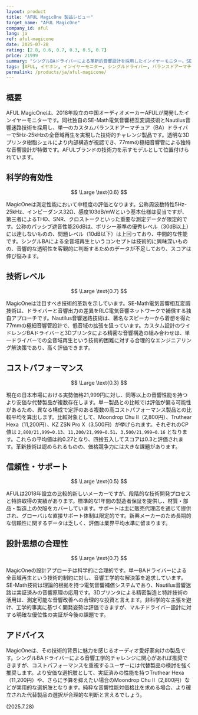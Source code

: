 ```yaml
---
layout: product
title: "AFUL MagicOne 製品レビュー"
target_name: "AFUL MagicOne"
company_id: aful
lang: ja
ref: aful-magicone
date: 2025-07-28
rating: [2.8, 0.6, 0.7, 0.3, 0.5, 0.7]
price: 21999
summary: "シングルBAドライバーによる革新的音響設計を採用したインイヤーモニター。SE-Math技術とNautilus音響迷路により単一ドライバーで全音域再生を実現しますが、価格競争力に大きな課題があります。"
tags: [AFUL, イヤホン, インイヤーモニター, シングルドライバー, バランスドアーマチュア]
permalink: /products/ja/aful-magicone/
---
```

## 概要

AFUL MagicOneは、2018年設立の中国オーディオメーカーAFULが開発したインイヤーモニターです。同社独自のSE-Math電気音響相互変調技術とNautilus音響迷路技術を採用し、単一のカスタムバランスドアーマチュア（BA）ドライバーで5Hz-25kHzの全音域再生を実現した技術的チャレンジ製品です。透明な3Dプリンタ樹脂シェルにより内部構造が視認でき、77mmの極細音響管による独特な音響設計が特徴です。AFULブランドの技術力を示すモデルとして位置付けられています。

## 科学的有効性

$$ \Large \text{0.6} $$

MagicOneは測定性能において中程度の評価となります。公称周波数特性5Hz-25kHz、インピーダンス32Ω、感度103dB/mWという基本仕様は妥当ですが、第三者によるTHD、SNR、クロストークといった重要な測定データが限定的です。公称のパッシブ遮音性能26dBは、ポリシー基準の優秀レベル（30dB以上）には達しないものの、問題レベル（10dB以下）は上回っており、中間的な性能です。シングルBAによる全音域再生というコンセプトは技術的に興味深いものの、音響的な透明性を客観的に判断するためのデータが不足しており、スコアは伸び悩みます。

## 技術レベル

$$ \Large \text{0.7} $$

MagicOneは注目すべき技術的革新を示しています。SE-Math電気音響相互変調技術は、ドライバーと音響出力の差異をRLC電気音響ネットワークで補償する独自アプローチです。Nautilus音響迷路技術は、著名なスピーカーから着想を得た77mmの極細音響管設計で、低音域の拡張を狙っています。カスタム設計のワイドレンジBAドライバーと3Dプリンタによる精密な音響構造の組み合わせは、単一ドライバーでの全音域再生という技術的困難に対する合理的なエンジニアリング解決策であり、高く評価できます。

## コストパフォーマンス

$$ \Large \text{0.3} $$

現在の日本市場における実勢価格21,999円に対し、同等以上の音響性能を持つより安価な代替製品が複数存在します。単一製品との比較では評価が偏る可能性があるため、異なる構成で定評のある複数の高コストパフォーマンス製品との比較平均を算出します。比較対象として、Moondrop Chu II（2,800円）、Truthear Hexa（11,200円）、KZ ZSN Pro X（3,500円）が挙げられます。それぞれのCP値は `2,800/21,999=0.13`、`11,200/21,999=0.51`、`3,500/21,999=0.16` となります。これらの平均値は約0.27となり、四捨五入してスコアは0.3と評価されます。革新技術は認められるものの、価格競争力には大きな課題があります。

## 信頼性・サポート

$$ \Large \text{0.5} $$

AFULは2018年設立の比較的新しいメーカーですが、段階的な技術開発プロセスと特許取得の実績があります。標準的な1年間の製造者保証を提供し、材質・部品・製造上の欠陥をカバーしています。サポートは主に販売代理店を通じて提供され、グローバルな直接サポート体制は限定的です。新興メーカーのため長期的な信頼性に関するデータは乏しく、評価は業界平均水準に留まります。

## 設計思想の合理性

$$ \Large \text{0.7} $$

MagicOneの設計アプローチは科学的に合理的です。単一BAドライバーによる全音域再生という技術的制約に対し、音響工学的な解決策を追求しています。SE-Math技術は理論的根拠を持つ電気音響補償システムであり、Nautilus音響迷路は実証済みの音響原理の応用です。3Dプリンタによる精密製造と特許技術の活用は、測定可能な音響改善への合理的な投資と言えます。非科学的な主張を避け、工学的事実に基づく開発姿勢は評価できますが、マルチドライバー設計に対する明確な優位性の実証が今後の課題です。

## アドバイス

MagicOneは、その技術的背景に魅力を感じるオーディオ愛好家向けの製品です。シングルBAドライバーによる音響工学的チャレンジに関心があれば推奨できますが、コストパフォーマンスを重視するユーザーには代替製品の検討を強く推奨します。より安価な選択肢として、実証済みの性能を持つTruthear Hexa（11,200円）や、さらに予算を抑えたい場合のMoondrop Chu II（2,800円）などが実用的な選択肢となります。純粋な音響性能対価格比を求める場合、より確立された代替製品の選択が合理的な判断と言えるでしょう。

(2025.7.28)
